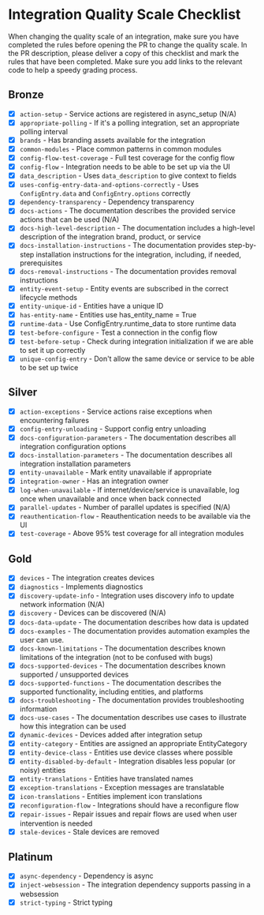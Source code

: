 # Integration Quality Scale Checklist

When changing the quality scale of an integration, make sure you have completed the rules before opening the PR to change the quality scale. In the PR description, please deliver a copy of this checklist and mark the rules that have been completed. Make sure you add links to the relevant code to help a speedy grading process.

## Bronze
- [x] `action-setup` - Service actions are registered in async_setup (N/A)
- [x] `appropriate-polling` - If it's a polling integration, set an appropriate polling interval
- [x] `brands` - Has branding assets available for the integration
- [x] `common-modules` - Place common patterns in common modules
- [x] `config-flow-test-coverage` - Full test coverage for the config flow
- [x] `config-flow` - Integration needs to be able to be set up via the UI
- [x] `data_description` - Uses `data_description` to give context to fields
- [x] `uses-config-entry-data-and-options-correctly` - Uses `ConfigEntry.data` and `ConfigEntry.options` correctly
- [x] `dependency-transparency` - Dependency transparency
- [x] `docs-actions` - The documentation describes the provided service actions that can be used (N/A)
- [x] `docs-high-level-description` - The documentation includes a high-level description of the integration brand, product, or service
- [x] `docs-installation-instructions` - The documentation provides step-by-step installation instructions for the integration, including, if needed, prerequisites
- [x] `docs-removal-instructions` - The documentation provides removal instructions
- [x] `entity-event-setup` - Entity events are subscribed in the correct lifecycle methods
- [x] `entity-unique-id` - Entities have a unique ID
- [x] `has-entity-name` - Entities use has_entity_name = True
- [x] `runtime-data` - Use ConfigEntry.runtime_data to store runtime data
- [x] `test-before-configure` - Test a connection in the config flow
- [x] `test-before-setup` - Check during integration initialization if we are able to set it up correctly
- [x] `unique-config-entry` - Don't allow the same device or service to be able to be set up twice

## Silver
- [x] `action-exceptions` - Service actions raise exceptions when encountering failures
- [x] `config-entry-unloading` - Support config entry unloading
- [x] `docs-configuration-parameters` - The documentation describes all integration configuration options
- [x] `docs-installation-parameters` - The documentation describes all integration installation parameters
- [x] `entity-unavailable` - Mark entity unavailable if appropriate
- [x] `integration-owner` - Has an integration owner
- [x] `log-when-unavailable` - If internet/device/service is unavailable, log once when unavailable and once when back connected
- [x] `parallel-updates` - Number of parallel updates is specified (N/A)
- [x] `reauthentication-flow` - Reauthentication needs to be available via the UI
- [x] `test-coverage` - Above 95% test coverage for all integration modules

## Gold
- [x] `devices` - The integration creates devices
- [x] `diagnostics` - Implements diagnostics
- [x] `discovery-update-info` - Integration uses discovery info to update network information (N/A)
- [x] `discovery` - Devices can be discovered (N/A)
- [x] `docs-data-update` - The documentation describes how data is updated
- [x] `docs-examples` - The documentation provides automation examples the user can use.
- [x] `docs-known-limitations` - The documentation describes known limitations of the integration (not to be confused with bugs)
- [x] `docs-supported-devices` - The documentation describes known supported / unsupported devices
- [x] `docs-supported-functions` - The documentation describes the supported functionality, including entities, and platforms
- [x] `docs-troubleshooting` - The documentation provides troubleshooting information
- [x] `docs-use-cases` - The documentation describes use cases to illustrate how this integration can be used
- [x] `dynamic-devices` - Devices added after integration setup
- [x] `entity-category` - Entities are assigned an appropriate EntityCategory
- [x] `entity-device-class` - Entities use device classes where possible
- [x] `entity-disabled-by-default` - Integration disables less popular (or noisy) entities
- [x] `entity-translations` - Entities have translated names
- [x] `exception-translations` - Exception messages are translatable
- [x] `icon-translations` - Entities implement icon translations
- [x] `reconfiguration-flow` - Integrations should have a reconfigure flow
- [x] `repair-issues` - Repair issues and repair flows are used when user intervention is needed
- [x] `stale-devices` - Stale devices are removed

## Platinum
- [x] `async-dependency` - Dependency is async
- [x] `inject-websession` - The integration dependency supports passing in a websession
- [x] `strict-typing` - Strict typing
